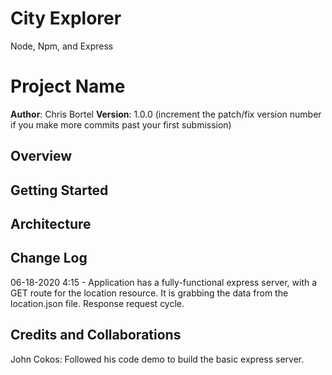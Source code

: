 # City Explorer

Node, Npm, and Express

# Project Name

**Author**: Chris Bortel
**Version**: 1.0.0 (increment the patch/fix version number if you make more commits past your first submission)

## Overview

<!-- Provide a high level overview of what this application is and why you are building it, beyond the fact that it's an assignment for this class. (i.e. What's your problem domain?) -->

## Getting Started

<!-- What are the steps that a user must take in order to build this app on their own machine and get it running? -->

## Architecture

<!-- Provide a detailed description of the application design. What technologies (languages, libraries, etc) you're using, and any other relevant design information. -->

## Change Log

<!-- Use this area to document the iterative changes made to your application as each feature is successfully implemented. Use time stamps. Here's an examples: -->

06-18-2020 4:15 - Application has a fully-functional express server, with a GET route for the location resource. It is grabbing the data from the location.json file. Response request cycle.

## Credits and Collaborations

John Cokos: Followed his code demo to build the basic express server.

<!-- Give credit (and a link) to other people or resources that helped you build this application.





## User Acceptance Tests
Number and name of feature: _06 basic-server-setup

Estimate of time needed to complete: 2.5 hours

Start time: 12:00 PM

Finish time: 3:30 PM

Actual time needed to complete: 3.5 hours
